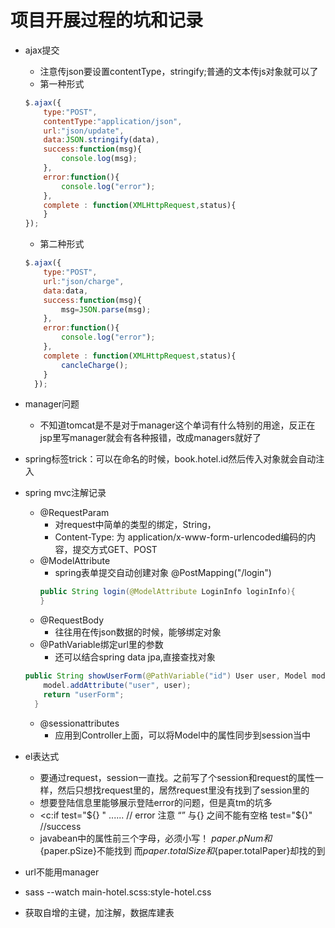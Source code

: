 # 项目开展过程的坑和记录

- ajax提交
    - 注意传json要设置contentType，stringify;普通的文本传js对象就可以了
    - 第一种形式
    ```javascript
    $.ajax({
        type:"POST",
        contentType:"application/json",
        url:"json/update",
        data:JSON.stringify(data),
        success:function(msg){
            console.log(msg);
        },
        error:function(){
            console.log("error");
        },
        complete : function(XMLHttpRequest,status){
        }
    });
    ```
    - 第二种形式
    ```javascript
    $.ajax({
        type:"POST",
        url:"json/charge",
        data:data,
        success:function(msg){
            msg=JSON.parse(msg);
        },
        error:function(){
            console.log("error");
        },
        complete : function(XMLHttpRequest,status){
            cancleCharge();
        }
      });
    ```
    
- manager问题
    - 不知道tomcat是不是对于manager这个单词有什么特别的用途，反正在jsp里写manager就会有各种报错，改成managers就好了
- spring标签trick：可以在命名的时候，book.hotel.id然后传入对象就会自动注入
- spring mvc注解记录
    - @RequestParam
        - 对request中简单的类型的绑定，String，
        - Content-Type: 为 application/x-www-form-urlencoded编码的内容，提交方式GET、POST
    - @ModelAttribute
        - spring表单提交自动创建对象
        @PostMapping("/login")
        ```java
        public String login(@ModelAttribute LoginInfo loginInfo){
        }
        ```
    - @RequestBody
        - 往往用在传json数据的时候，能够绑定对象
    - @PathVariable绑定url里的参数
        - 还可以结合spring data jpa,直接查找对象
    ```java
    public String showUserForm(@PathVariable("id") User user, Model model) {
        model.addAttribute("user", user);
        return "userForm";
      }
     ```
    - @sessionattributes
        - 应用到Controller上面，可以将Model中的属性同步到session当中
- el表达式
    - 要通过request，session一直找。之前写了个session和request的属性一样，然后只想找request里的，居然request里没有找到了session里的
    - 想要登陆信息里能够展示登陆error的问题，但是真tm的坑多
    - <c:if test="${} " ...... // error 
    注意 “” 与{} 之间不能有空格
    test="${}"  //success
    - javabean中的属性前三个字母，必须小写！
      ${paper.pNum}和${paper.pSize}不能找到
      而${paper.totalSize}和${paper.totalPaper}却找的到
- url不能用manager
-  sass --watch main-hotel.scss:style-hotel.css
- 获取自增的主键，加注解，数据库建表